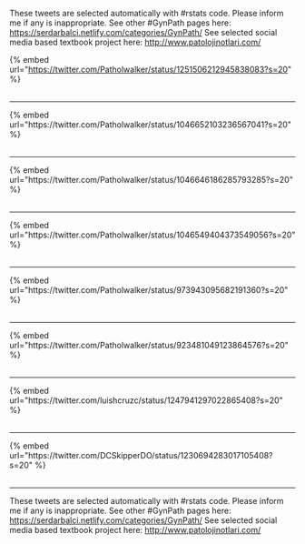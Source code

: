 

These tweets are selected automatically with #rstats code. Please inform me if any is inappropriate.
See other #GynPath pages here: https://serdarbalci.netlify.com/categories/GynPath/ 
See selected social media based textbook project here: http://www.patolojinotlari.com/

{% embed url="https://twitter.com/Patholwalker/status/1251506212945838083?s=20" %}<br>
<br>
<hr>
{% embed url="https://twitter.com/Patholwalker/status/1046652103236567041?s=20" %}<br>
<br>
<hr>
{% embed url="https://twitter.com/Patholwalker/status/1046646186285793285?s=20" %}<br>
<br>
<hr>
{% embed url="https://twitter.com/Patholwalker/status/1046549404373549056?s=20" %}<br>
<br>
<hr>
{% embed url="https://twitter.com/Patholwalker/status/973943095682191360?s=20" %}<br>
<br>
<hr>
{% embed url="https://twitter.com/Patholwalker/status/923481049123864576?s=20" %}<br>
<br>
<hr>
{% embed url="https://twitter.com/luishcruzc/status/1247941297022865408?s=20" %}<br>
<br>
<hr>
{% embed url="https://twitter.com/DCSkipperDO/status/1230694283017105408?s=20" %}<br>
<br>
<hr>


These tweets are selected automatically with #rstats code. Please inform me if any is inappropriate.
See other #GynPath pages here: https://serdarbalci.netlify.com/categories/GynPath/ 
See selected social media based textbook project here: http://www.patolojinotlari.com/
